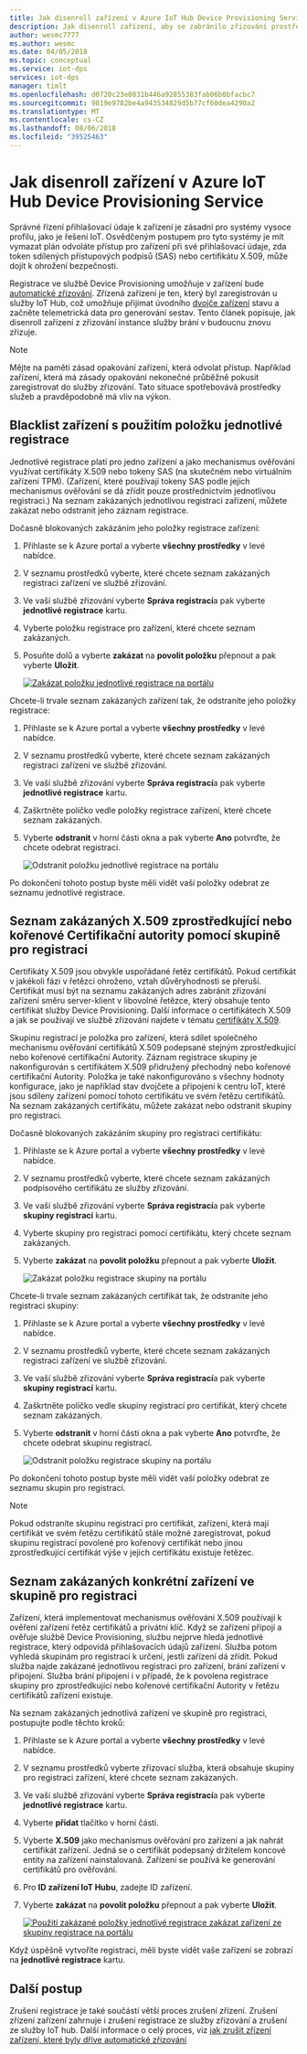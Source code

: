 ```yaml
---
title: Jak disenroll zařízení v Azure IoT Hub Device Provisioning Service
description: Jak disenroll zařízení, aby se zabránilo zřizování prostřednictvím Azure IoT Hub Device Provisioning Service
author: wesmc7777
ms.author: wesmc
ms.date: 04/05/2018
ms.topic: conceptual
ms.service: iot-dps
services: iot-dps
manager: timlt
ms.openlocfilehash: d0720c23e0831b446a92855383fab06b0bfacbc7
ms.sourcegitcommit: 9819e9782be4a943534829d5b77cf60dea4290a2
ms.translationtype: MT
ms.contentlocale: cs-CZ
ms.lasthandoff: 08/06/2018
ms.locfileid: "39525463"
---
```

# <a name="how-to-disenroll-a-device-from-azure-iot-hub-device-provisioning-service"></a>Jak disenroll zařízení v Azure IoT Hub Device Provisioning Service

Správné řízení přihlašovací údaje k zařízení je zásadní pro systémy vysoce profilu, jako je řešení IoT. Osvědčeným postupem pro tyto systémy je mít vymazat plán odvoláte přístup pro zařízení při své přihlašovací údaje, zda token sdílených přístupových podpisů (SAS) nebo certifikátu X.509, může dojít k ohrožení bezpečnosti. 

Registrace ve službě Device Provisioning umožňuje v zařízení bude [automatické zřizování](concepts-auto-provisioning.md). Zřízená zařízení je ten, který byl zaregistrován u služby IoT Hub, což umožňuje přijímat úvodního [dvojče zařízení](~/articles/iot-hub/iot-hub-devguide-device-twins.md) stavu a začněte telemetrická data pro generování sestav. Tento článek popisuje, jak disenroll zařízení z zřizování instance služby brání v budoucnu znovu zřizuje.

> [!NOTE] 
> Mějte na paměti zásad opakování zařízení, která odvolat přístup. Například zařízení, která má zásady opakování nekonečné průběžně pokusit zaregistrovat do služby zřizování. Tato situace spotřebovává prostředky služeb a pravděpodobně má vliv na výkon.

## <a name="blacklist-devices-by-using-an-individual-enrollment-entry"></a>Blacklist zařízení s použitím položku jednotlivé registrace

Jednotlivé registrace platí pro jedno zařízení a jako mechanismus ověřování využívat certifikáty X.509 nebo tokeny SAS (na skutečném nebo virtuálním zařízení TPM). (Zařízení, které používají tokeny SAS podle jejich mechanismus ověřování se dá zřídit pouze prostřednictvím jednotlivou registraci.) Na seznam zakázaných jednotlivou registraci zařízení, můžete zakázat nebo odstranit jeho záznam registrace. 

Dočasně blokovaných zakázáním jeho položky registrace zařízení: 

1. Přihlaste se k Azure portal a vyberte **všechny prostředky** v levé nabídce.
2. V seznamu prostředků vyberte, které chcete seznam zakázaných registraci zařízení ve službě zřizování.
3. Ve vaší službě zřizování vyberte **Správa registrací**a pak vyberte **jednotlivé registrace** kartu.
4. Vyberte položku registrace pro zařízení, které chcete seznam zakázaných. 
5. Posuňte dolů a vyberte **zakázat** na **povolit položku** přepnout a pak vyberte **Uložit**.  

   [![Zakázat položku jednotlivé registrace na portálu](./media/how-to-revoke-device-access-portal/disable-individual-enrollment.png)](./media/how-to-revoke-device-access-portal/disable-individual-enrollment.png#lightbox)  

Chcete-li trvale seznam zakázaných zařízení tak, že odstraníte jeho položky registrace:

1. Přihlaste se k Azure portal a vyberte **všechny prostředky** v levé nabídce.
2. V seznamu prostředků vyberte, které chcete seznam zakázaných registraci zařízení ve službě zřizování.
3. Ve vaší službě zřizování vyberte **Správa registrací**a pak vyberte **jednotlivé registrace** kartu.
4. Zaškrtněte políčko vedle položky registrace zařízení, které chcete seznam zakázaných. 
5. Vyberte **odstranit** v horní části okna a pak vyberte **Ano** potvrďte, že chcete odebrat registraci. 

   ![Odstranit položku jednotlivé registrace na portálu](./media/how-to-revoke-device-access-portal/delete-individual-enrollment.png)
    
Po dokončení tohoto postup byste měli vidět vaší položky odebrat ze seznamu jednotlivé registrace.  

## <a name="blacklist-an-x509-intermediate-or-root-ca-certificate-by-using-an-enrollment-group"></a>Seznam zakázaných X.509 zprostředkující nebo kořenové Certifikační autority pomocí skupině pro registraci

Certifikáty X.509 jsou obvykle uspořádané řetěz certifikátů. Pokud certifikát v jakékoli fázi v řetězci ohroženo, vztah důvěryhodnosti se přeruší. Certifikát musí být na seznamu zakázaných adres zabránit zřizování zařízení směru server-klient v libovolné řetězce, který obsahuje tento certifikát služby Device Provisioning. Další informace o certifikátech X.509 a jak se používají ve službě zřizování najdete v tématu [certifikáty X.509](./concepts-security.md#x509-certificates). 

Skupinu registrací je položka pro zařízení, která sdílet společného mechanismu ověřování certifikátů X.509 podepsané stejným zprostředkující nebo kořenové certifikační Autority. Záznam registrace skupiny je nakonfigurován s certifikátem X.509 přidružený přechodný nebo kořenové certifikační Autority. Položka je také nakonfigurováno s všechny hodnoty konfigurace, jako je například stav dvojčete a připojení k centru IoT, které jsou sdíleny zařízení pomocí tohoto certifikátu ve svém řetězu certifikátů. Na seznam zakázaných certifikátu, můžete zakázat nebo odstranit skupiny pro registraci.

Dočasně blokovaných zakázáním skupiny pro registraci certifikátu: 

1. Přihlaste se k Azure portal a vyberte **všechny prostředky** v levé nabídce.
2. V seznamu prostředků vyberte, které chcete seznam zakázaných podpisového certifikátu ze služby zřizování.
3. Ve vaší službě zřizování vyberte **Správa registrací**a pak vyberte **skupiny registrací** kartu.
4. Vyberte skupiny pro registraci pomocí certifikátu, který chcete seznam zakázaných.
5. Vyberte **zakázat** na **povolit položku** přepnout a pak vyberte **Uložit**.  

   ![Zakázat položku registrace skupiny na portálu](./media/how-to-revoke-device-access-portal/disable-enrollment-group.png)

    
Chcete-li trvale seznam zakázaných certifikát tak, že odstraníte jeho registraci skupiny:

1. Přihlaste se k Azure portal a vyberte **všechny prostředky** v levé nabídce.
2. V seznamu prostředků vyberte, které chcete seznam zakázaných registraci zařízení ve službě zřizování.
3. Ve vaší službě zřizování vyberte **Správa registrací**a pak vyberte **skupiny registrací** kartu.
4. Zaškrtněte políčko vedle skupiny registrací pro certifikát, který chcete seznam zakázaných. 
5. Vyberte **odstranit** v horní části okna a pak vyberte **Ano** potvrďte, že chcete odebrat skupinu registrací. 

   ![Odstranit položku registrace skupiny na portálu](./media/how-to-revoke-device-access-portal/delete-enrollment-group.png)

Po dokončení tohoto postup byste měli vidět vaší položky odebrat ze seznamu skupin pro registraci.  

> [!NOTE]
> Pokud odstraníte skupinu registrací pro certifikát, zařízení, která mají certifikát ve svém řetězu certifikátů stále možné zaregistrovat, pokud skupinu registrací povolené pro kořenový certifikát nebo jinou zprostředkující certifikát výše v jejich certifikátu existuje řetězec.

## <a name="blacklist-specific-devices-in-an-enrollment-group"></a>Seznam zakázaných konkrétní zařízení ve skupině pro registraci

Zařízení, která implementovat mechanismus ověřování X.509 používají k ověření zařízení řetěz certifikátů a privátní klíč. Když se zařízení připojí a ověřuje službě Device Provisioning, službu nejprve hledá jednotlivé registrace, který odpovídá přihlašovacích údajů zařízení. Služba potom vyhledá skupinám pro registraci k určení, jestli zařízení dá zřídit. Pokud služba najde zakázané jednotlivou registraci pro zařízení, brání zařízení v připojení. Služba brání připojení i v případě, že k povolena registrace skupiny pro zprostředkující nebo kořenové certifikační Autority v řetězu certifikátů zařízení existuje. 

Na seznam zakázaných jednotlivá zařízení ve skupině pro registraci, postupujte podle těchto kroků:

1. Přihlaste se k Azure portal a vyberte **všechny prostředky** v levé nabídce.
2. V seznamu prostředků vyberte zřizovací služba, která obsahuje skupiny pro registraci zařízení, které chcete seznam zakázaných.
3. Ve vaší službě zřizování vyberte **Správa registrací**a pak vyberte **jednotlivé registrace** kartu.
4. Vyberte **přidat** tlačítko v horní části. 
5. Vyberte **X.509** jako mechanismus ověřování pro zařízení a jak nahrát certifikát zařízení. Jedná se o certifikát podepsaný držitelem koncové entity na zařízení nainstalovaná. Zařízení se používá ke generování certifikátů pro ověřování.
6. Pro **ID zařízení IoT Hubu**, zadejte ID zařízení. 
7. Vyberte **zakázat** na **povolit položku** přepnout a pak vyberte **Uložit**. 

    [![Použití zakázané položky jednotlivé registrace zakázat zařízení ze skupiny registrace na portálu](./media/how-to-revoke-device-access-portal/disable-individual-enrollment-in-enrollment-group.png)](./media/how-to-revoke-device-access-portal/disable-individual-enrollment-in-enrollment-group.png#lightbox)

Když úspěšně vytvoříte registraci, měli byste vidět vaše zařízení se zobrazí na **jednotlivé registrace** kartu.

## <a name="next-steps"></a>Další postup

Zrušení registrace je také součástí větší proces zrušení zřízení. Zrušení zřízení zařízení zahrnuje i zrušení registrace ze služby zřizování a zrušení ze služby IoT hub. Další informace o celý proces, viz [jak zrušit zřízení zařízení, které byly dříve automatické zřizování](how-to-unprovision-devices.md) 


